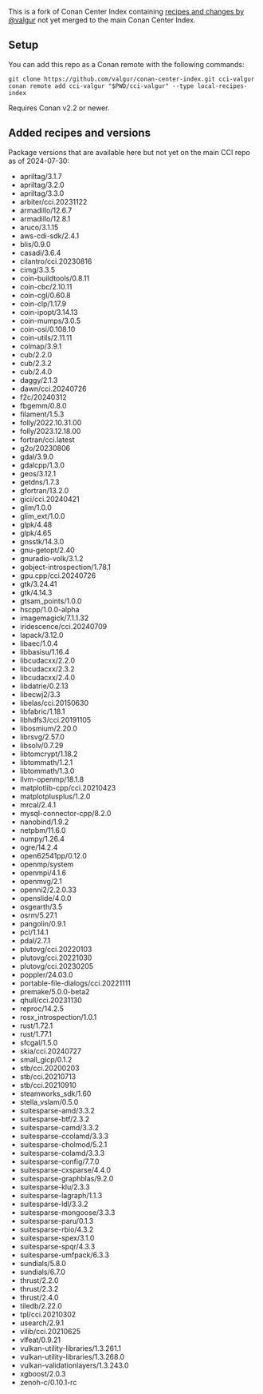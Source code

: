 This is a fork of Conan Center Index containing [recipes and changes by @valgur](https://github.com/conan-io/conan-center-index/pulls?q=is%3Aopen+is%3Apr+author%3Avalgur+sort%3Aupdated-desc) not yet merged to the main Conan Center Index.

## Setup

You can add this repo as a Conan remote with the following commands:

```
git clone https://github.com/valgur/conan-center-index.git cci-valgur
conan remote add cci-valgur "$PWD/cci-valgur" --type local-recipes-index
```

Requires Conan v2.2 or newer.

## Added recipes and versions

Package versions that are available here but not yet on the main CCI repo as of 2024-07-30:

- apriltag/3.1.7
- apriltag/3.2.0
- apriltag/3.3.0
- arbiter/cci.20231122
- armadillo/12.6.7
- armadillo/12.8.1
- aruco/3.1.15
- aws-cdi-sdk/2.4.1
- blis/0.9.0
- casadi/3.6.4
- cilantro/cci.20230816
- cimg/3.3.5
- coin-buildtools/0.8.11
- coin-cbc/2.10.11
- coin-cgl/0.60.8
- coin-clp/1.17.9
- coin-ipopt/3.14.13
- coin-mumps/3.0.5
- coin-osi/0.108.10
- coin-utils/2.11.11
- colmap/3.9.1
- cub/2.2.0
- cub/2.3.2
- cub/2.4.0
- daggy/2.1.3
- dawn/cci.20240726
- f2c/20240312
- fbgemm/0.8.0
- filament/1.5.3
- folly/2022.10.31.00
- folly/2023.12.18.00
- fortran/cci.latest
- g2o/20230806
- gdal/3.9.0
- gdalcpp/1.3.0
- geos/3.12.1
- getdns/1.7.3
- gfortran/13.2.0
- gici/cci.20240421
- glim/1.0.0
- glim_ext/1.0.0
- glpk/4.48
- glpk/4.65
- gnsstk/14.3.0
- gnu-getopt/2.40
- gnuradio-volk/3.1.2
- gobject-introspection/1.78.1
- gpu.cpp/cci.20240726
- gtk/3.24.41
- gtk/4.14.3
- gtsam_points/1.0.0
- hscpp/1.0.0-alpha
- imagemagick/7.1.1.32
- iridescence/cci.20240709
- lapack/3.12.0
- libaec/1.0.4
- libbasisu/1.16.4
- libcudacxx/2.2.0
- libcudacxx/2.3.2
- libcudacxx/2.4.0
- libdatrie/0.2.13
- libecwj2/3.3
- libelas/cci.20150630
- libfabric/1.18.1
- libhdfs3/cci.20191105
- libosmium/2.20.0
- librsvg/2.57.0
- libsolv/0.7.29
- libtomcrypt/1.18.2
- libtommath/1.2.1
- libtommath/1.3.0
- llvm-openmp/18.1.8
- matplotlib-cpp/cci.20210423
- matplotplusplus/1.2.0
- mrcal/2.4.1
- mysql-connector-cpp/8.2.0
- nanobind/1.9.2
- netpbm/11.6.0
- numpy/1.26.4
- ogre/14.2.4
- open62541pp/0.12.0
- openmp/system
- openmpi/4.1.6
- openmvg/2.1
- openni2/2.2.0.33
- openslide/4.0.0
- osgearth/3.5
- osrm/5.27.1
- pangolin/0.9.1
- pcl/1.14.1
- pdal/2.7.1
- plutovg/cci.20220103
- plutovg/cci.20221030
- plutovg/cci.20230205
- poppler/24.03.0
- portable-file-dialogs/cci.20221111
- premake/5.0.0-beta2
- qhull/cci.20231130
- reproc/14.2.5
- rosx_introspection/1.0.1
- rust/1.72.1
- rust/1.77.1
- sfcgal/1.5.0
- skia/cci.20240727
- small_gicp/0.1.2
- stb/cci.20200203
- stb/cci.20210713
- stb/cci.20210910
- steamworks_sdk/1.60
- stella_vslam/0.5.0
- suitesparse-amd/3.3.2
- suitesparse-btf/2.3.2
- suitesparse-camd/3.3.2
- suitesparse-ccolamd/3.3.3
- suitesparse-cholmod/5.2.1
- suitesparse-colamd/3.3.3
- suitesparse-config/7.7.0
- suitesparse-cxsparse/4.4.0
- suitesparse-graphblas/9.2.0
- suitesparse-klu/2.3.3
- suitesparse-lagraph/1.1.3
- suitesparse-ldl/3.3.2
- suitesparse-mongoose/3.3.3
- suitesparse-paru/0.1.3
- suitesparse-rbio/4.3.2
- suitesparse-spex/3.1.0
- suitesparse-spqr/4.3.3
- suitesparse-umfpack/6.3.3
- sundials/5.8.0
- sundials/6.7.0
- thrust/2.2.0
- thrust/2.3.2
- thrust/2.4.0
- tiledb/2.22.0
- tpl/cci.20210302
- usearch/2.9.1
- vilib/cci.20210625
- vlfeat/0.9.21
- vulkan-utility-libraries/1.3.261.1
- vulkan-utility-libraries/1.3.268.0
- vulkan-validationlayers/1.3.243.0
- xgboost/2.0.3
- zenoh-c/0.10.1-rc

